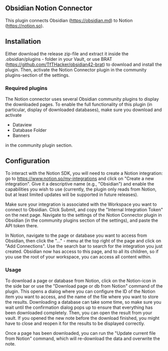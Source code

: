 ## Obsidian Notion Connector

This plugin connects Obsidian (https://obsidian.md) to Notion (https://notion.so).


## Installation

Either download the release zip-file and extract it inside the .obsidian/plugins - folder in your Vault, or 
use BRAT (https://github.com/TfTHacker/obsidian42-brat) to download and install the plugin. Then, activate the
Notion Connector plugin in the community plugins-section of the settings.

### Required plugins

The Notion connector uses several Obsidian community plugins to display the downloaded pages. To enable the full
functionality of this plugin (in particular, display of downloaded databases), make sure you download and activate

- Dataview
- Database Folder
- Banners

in the community plugin section.

## Configuration

To interact with the Notion SDK, you will need to create a Notion integration: go to https://www.notion.so/my-integrations
and click on "Create a new integration". Give it a descriptive name (e.g., "Obsidian") and enable the capabilities you wish to
use (currently, the plugin only reads from Notion, but at least limited updates will be supported in future releases).

Make sure your integration is associated with the Workspace you want to connect to Obsidian. Click Submit, and copy the
"Internal Integration Token" on the next page. Navigate to the settings of the Notion Connector plugin in Obsidian (in the community
plugins section of the settings), and paste the API token there.

In Notion, navigate to the page or database you want to access from Obsidian, then click the "..." - menu at the top right
of the page and click on "Add Connections". Use the search bar to search for the integration you just created. Obsidian now has
access to this page, and to all its children, so if you use the root of your workspace, you can access all content within.

### Usage

To download a page or database from Notion, click on the Notion-icon in the side bar or use the "Download page or db from Notion" 
command of the plugin. This opens a dialog where you can configure the ID of the Notion item you want to access, and the name of the 
file where you want to store the results. Downloading a database can take some time, so make sure you wait until the confirmation 
dialog pops up to ensure that everything has been downloaded completely. Then, you can open the result from your vault. If you 
opened the new note before the download finished, you might have to close and reopen it for the results to be displayed correctly.

Once a page has been downloaded, you can run the "Update current file from Notion" command, which will re-download the data and 
overwrite the note.